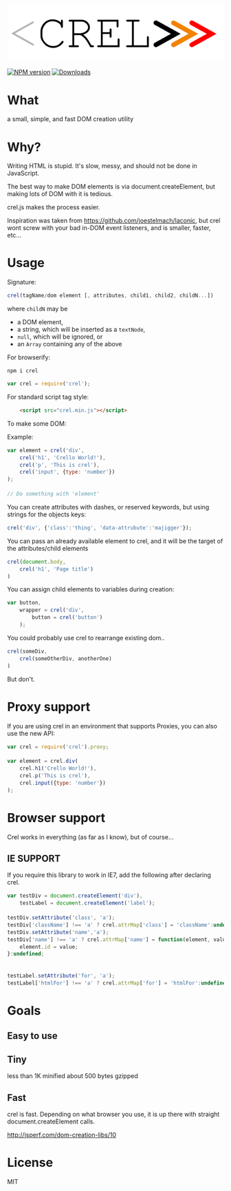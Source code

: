 ![crel](logo.png)

[![NPM version][npm-image]][npm-url]
[![Downloads][downloads-image]][downloads-url]

# What #

a small, simple, and fast DOM creation utility

# Why? #

Writing HTML is stupid. It's slow, messy, and should not be done in JavaScript.

The best way to make DOM elements is via document.createElement, but making lots of DOM with it is tedious.

crel.js makes the process easier.

Inspiration was taken from https://github.com/joestelmach/laconic, but crel wont screw with your bad in-DOM event listeners, and is smaller, faster, etc...

# Usage #

Signature:

```javascript
crel(tagName/dom element [, attributes, child1, child2, childN...])
```

where `childN` may be

 * a DOM element,
 * a string, which will be inserted as a `textNode`,
 * `null`, which will be ignored, or
 * an `Array` containing any of the above

For browserify:

```
npm i crel
```

```javascript
var crel = require('crel');
```

For standard script tag style:

```html
    <script src="crel.min.js"></script>
```

To make some DOM:

Example:

```javascript
var element = crel('div',
    crel('h1', 'Crello World!'),
    crel('p', 'This is crel'),
    crel('input', {type: 'number'})
);

// Do something with 'element'
```

You can create attributes with dashes, or reserved keywords, but using strings for the objects keys:

```javascript
crel('div', {'class':'thing', 'data-attrubute':'majigger'});
```

You can pass an already available element to crel, and it will be the target of the attributes/child elements

```javascript
crel(document.body,
    crel('h1', 'Page title')
)
```

You can assign child elements to variables during creation:

```javascript
var button,
    wrapper = crel('div',
        button = crel('button')
    );
```

You could probably use crel to rearrange existing dom..

```javascript
crel(someDiv,
    crel(someOtherDiv, anotherOne)
)
```

But don't.

# Proxy support

If you are using crel in an environment that supports Proxies, you can also use the new API:

```javascript
var crel = require('crel').proxy;

var element = crel.div(
    crel.h1('Crello World!'),
    crel.p('This is crel'),
    crel.input({type: 'number'})
);
```

# Browser support

Crel works in everything (as far as I know), but of course...

##  IE SUPPORT

If you require this library to work in IE7, add the following after declaring crel.

```javascript
var testDiv = document.createElement('div'),
    testLabel = document.createElement('label');

testDiv.setAttribute('class', 'a');
testDiv['className'] !== 'a' ? crel.attrMap['class'] = 'className':undefined;
testDiv.setAttribute('name','a');
testDiv['name'] !== 'a' ? crel.attrMap['name'] = function(element, value){
    element.id = value;
}:undefined;


testLabel.setAttribute('for', 'a');
testLabel['htmlFor'] !== 'a' ? crel.attrMap['for'] = 'htmlFor':undefined;
```

# Goals #

## Easy to use ##

## Tiny ##
less than 1K minified
about 500 bytes gzipped
## Fast ##

crel is fast. Depending on what browser you use, it is up there with straight document.createElement calls.

http://jsperf.com/dom-creation-libs/10

# License #

MIT

[npm-image]: https://img.shields.io/npm/v/crel.svg?style=flat-square
[npm-url]: https://npmjs.org/package/crel
[downloads-image]: http://img.shields.io/npm/dm/crel.svg?style=flat-square
[downloads-url]: https://npmjs.org/package/crel
